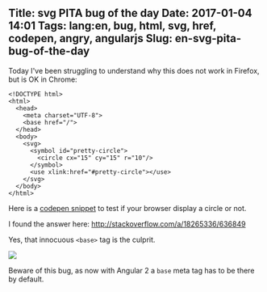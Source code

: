 Title: svg PITA bug of the day
Date: 2017-01-04 14:01
Tags: lang:en, bug, html, svg, href, codepen, angry, angularjs
Slug: en-svg-pita-bug-of-the-day
---
Today I've been struggling to understand why this does not work in Firefox, but is OK in Chrome:
```
<!DOCTYPE html>
<html>
  <head>
    <meta charset="UTF-8">
    <base href="/">
  </head>
  <body>
    <svg>
      <symbol id="pretty-circle">
        <circle cx="15" cy="15" r="10"/>
      </symbol>
      <use xlink:href="#pretty-circle"></use>
    </svg>
  </body>
</html>
```
Here is a [codepen snippet](http://codepen.io/anon/pen/WRNqxg) to test if your browser display a circle or not.

I found the answer here: http://stackoverflow.com/a/18265336/636849

Yes, that innocuous `<base>` tag is the culprit.

<img src="/lucas/wwcb/photos/angry-must-resist.jpeg">

Beware of this bug, as now with Angular 2 a `base` meta tag has to be there by default.